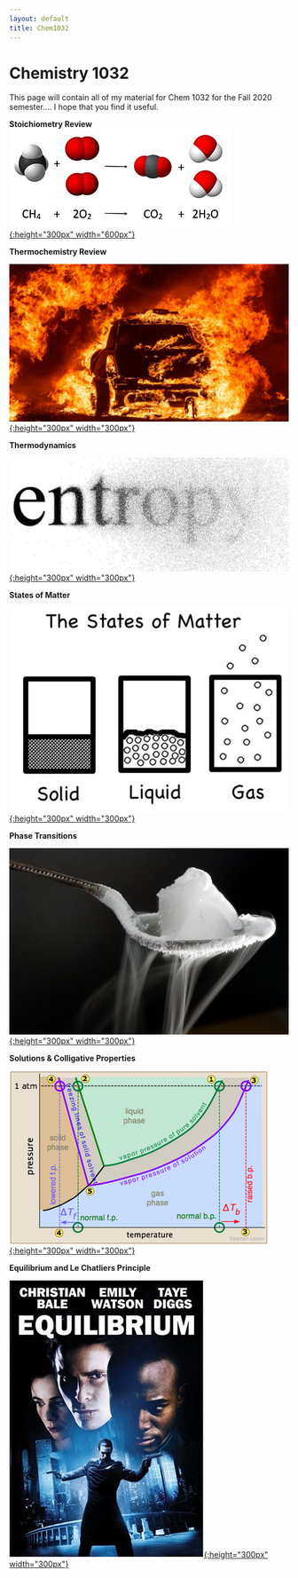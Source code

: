 ```yaml
---
layout: default
title: Chem1032
---
```

# Chemistry 1032
This page will contain all of my material for Chem 1032 for the Fall 2020 semester.... I hope that you find it useful.

**Stoichiometry Review**
[![stoichiometry](/images/stoichiometry_review.jpg){:height="300px" width="600px"}](/chem1032_fall2020/Chem_1032_Stoichiometry_review.pdf)


**Thermochemistry Review**

[![thermochem](/images/thermochem.jpg){:height="300px" width="300px"}](/chem1032_fall2020/Chem_1032_Thermochem_Review.pdf)

**Thermodynamics**

[![Entropy](/images/Entropy-004.jpg){:height="300px" width="300px"}](/chem1032_fall2020/Thermodynamics_Outline.pdf)

**States of Matter**

[![SOM](/images/3-states-of-matter.jpg){:height="300px" width="300px"}](/chem1032_fall2020/Solids,_Liquids,_Gases.pdf)

**Phase Transitions**

[![PT](/images/sublimation.jpg){:height="300px" width="300px"}](/chem1032_fall2020/Phase_Transitions.pdf)

**Solutions & Colligative Properties**

[![PT](/images/coll_prop.png){:height="300px" width="300px"}](/chem1032_fall2020/solutions&colligativeprops.pdf)

**Equilibrium and Le Chatliers Principle**

[![PT](/images/equilibrium.jpg){:height="300px" width="300px"}](/chem1032_fall2020/equilibrium.pdf)


